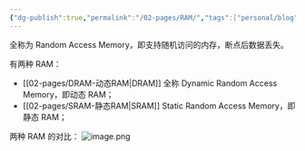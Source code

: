 ```yaml
---
{"dg-publish":true,"permalink":"/02-pages/RAM/","tags":["personal/blog"]}
---
```


全称为 Random Access Memory，即支持随机访问的内存，断点后数据丢失。

有两种 RAM：
 - [[02-pages/DRAM-动态RAM\|DRAM]] 全称 Dynamic Random Access Memory，即动态 RAM；
 - [[02-pages/SRAM-静态RAM\|SRAM]] Static Random Access Memory，即静态 RAM；

两种 RAM 的对比：
![image.png](https://yelanyanyu-img-bed.oss-cn-hangzhou.aliyuncs.com/img/blog/2024/08/20240814194021.png)
